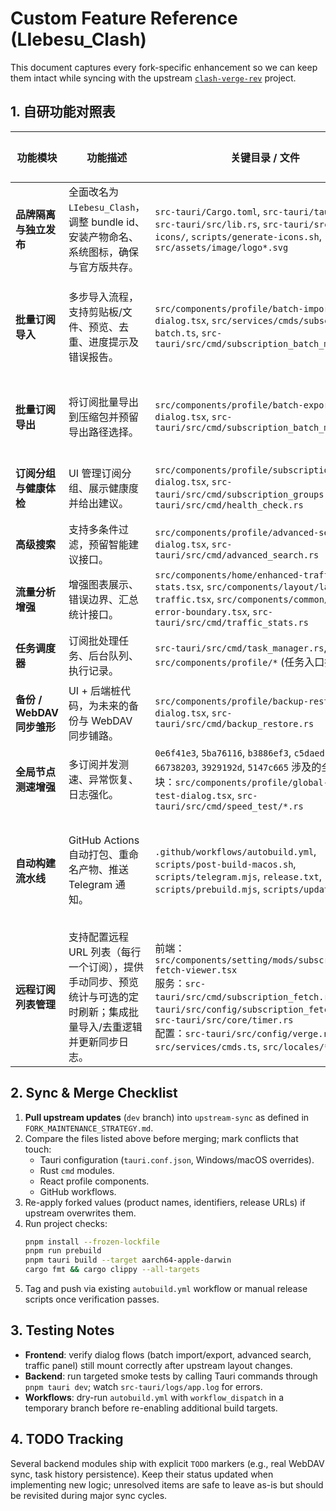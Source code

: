 # Custom Feature Reference (LIebesu_Clash)

This document captures every fork-specific enhancement so we can keep them intact while syncing with the upstream [`clash-verge-rev`](https://github.com/clash-verge-rev/clash-verge-rev) project.

## 1. 自研功能对照表

| 功能模块                   | 功能描述                                                                                                             | 关键目录 / 文件                                                                                                                                                                                                                                                                          | 主要提交（main 分支）                                                                                      | 依赖条件与注意事项                                                                                                                                  |
| -------------------------- | -------------------------------------------------------------------------------------------------------------------- | ---------------------------------------------------------------------------------------------------------------------------------------------------------------------------------------------------------------------------------------------------------------------------------------- | ---------------------------------------------------------------------------------------------------------- | --------------------------------------------------------------------------------------------------------------------------------------------------- |
| **品牌隔离与独立发布**     | 全面改名为 `LIebesu_Clash`，调整 bundle id、安装产物命名、系统图标，确保与官方版共存。                               | `src-tauri/Cargo.toml`, `src-tauri/tauri*.json`, `src-tauri/src/lib.rs`, `src-tauri/src/main.rs`, `icons/`, `scripts/generate-icons.sh`, `src/assets/image/logo*.svg`                                                                                                                    | `59a8c099`, `920b4d17`, `3d66f8b9`, `f900b154`, `3d66f8b9`                                                 | 依赖自定义图标素材，macOS 需要 `APPLE_SIGNING_IDENTITY` 占位签名；合并 upstream 时注意保留 bundle id、`productName`、DMG 重命名脚本。               |
| **批量订阅导入**           | 多步导入流程，支持剪贴板/文件、预览、去重、进度提示及错误报告。                                                      | `src/components/profile/batch-import-dialog.tsx`, `src/services/cmds/subscription-batch.ts`, `src-tauri/src/cmd/subscription_batch_manager.rs`                                                                                                                                           | `316639c7`, `94cd8bb2`, `0cc6495d`, `ab30ace5`, `62af1520`, `0db2e373`, `152d5370`, `e0bfe03c`             | 前端依赖 `@tauri-apps/plugin-dialog`、`@tauri-apps/plugin-fs`；Rust 使用 `serde_yaml_ng`, `reqwest`; 需要新增 Tauri `allowlist` 权限。              |
| **批量订阅导出**           | 将订阅批量导出到压缩包并预留导出路径选择。                                                                           | `src/components/profile/batch-export-dialog.tsx`, `src-tauri/src/cmd/subscription_batch_manager.rs`                                                                                                                                                                                      | `262bb097`, `62af1520`, `ab30ace5`, `0db2e373`                                                             | Rust 侧仍有 `TODO`（文件尺寸统计、节点数量限制），与导入共享 `subscription_batch_manager`；关注路径权限。                                           |
| **订阅分组与健康体检**     | UI 管理订阅分组、展示健康度并给出建议。                                                                              | `src/components/profile/subscription-groups-dialog.tsx`, `src-tauri/src/cmd/subscription_groups.rs`, `src-tauri/src/cmd/health_check.rs`                                                                                                                                                 | `94cd8bb2`, `316639c7`, `8697198a`, `820f09df`                                                             | 健康度数据目前部分模拟；依赖 `dashmap`、`chrono`；未来合并时关注 upstream 对订阅结构的改动。                                                        |
| **高级搜索**               | 支持多条件过滤，预留智能建议接口。                                                                                   | `src/components/profile/advanced-search-dialog.tsx`, `src-tauri/src/cmd/advanced_search.rs`                                                                                                                                                                                              | `744319db`, `94cd8bb2`, `8697198a`                                                                         | Rust 端包含 `TODO`，需确认 `serde` 模型；依赖 `regex`, `serde_json`。                                                                               |
| **流量分析增强**           | 增强图表展示、错误边界、汇总统计接口。                                                                               | `src/components/home/enhanced-traffic-stats.tsx`, `src/components/layout/layout-traffic.tsx`, `src/components/common/traffic-error-boundary.tsx`, `src-tauri/src/cmd/traffic_stats.rs`                                                                                                   | `94cd8bb2`, `820f09df`, `200555bf`, `8697198a`                                                             | Rust 指标采集尚未完整实现；与 upstream UI 合并时确保组件仍然引用增强版钩子。                                                                        |
| **任务调度器**             | 订阅批处理任务、后台队列、执行记录。                                                                                 | `src-tauri/src/cmd/task_manager.rs`, `src/components/profile/*` (任务入口按钮)                                                                                                                                                                                                           | `316639c7`, `8697198a`, `820f09df`, `b169f68c`                                                             | 依赖 `delay_timer`, `dashmap`, `tokio`；当前持久化为 `TODO`。                                                                                       |
| **备份 / WebDAV 同步雏形** | UI + 后端桩代码，为未来的备份与 WebDAV 同步铺路。                                                                    | `src/components/profile/backup-restore-dialog.tsx`, `src-tauri/src/cmd/backup_restore.rs`                                                                                                                                                                                                | `744319db`, `dc6279a1`, `8697198a`                                                                         | 仍未接入压缩与网络逻辑；需要系统读写权限及 WebDAV 凭据配置。                                                                                        |
| **全局节点测速增强**       | 多订阅并发测速、异常恢复、日志强化。                                                                                 | `0e6f41e3`, `5ba76116`, `b3886ef3`, `c5daedc2`, `66738203`, `3929192d`, `5147c665` 涉及的全部子模块：`src/components/profile/global-speed-test-dialog.tsx`, `src-tauri/src/cmd/speed_test/*.rs`                                                                                          | 详见提交 `0e6f41e3` 至 `5147c665` 序列                                                                     | Rust 依赖 `tokio`, `reqwest`, `dashmap`；涉及 Mihomo 内核调用，升级 upstream 内核时需逐条验证。                                                     |
| **自动构建流水线**         | GitHub Actions 自动打包、重命名产物、推送 Telegram 通知。                                                            | `.github/workflows/autobuild.yml`, `scripts/post-build-macos.sh`, `scripts/telegram.mjs`, `release.txt`, `scripts/prebuild.mjs`, `scripts/updatelog.mjs`                                                                                                                                 | `3dde7215`, `31fb71fb`, `6e50fdb4`, `ffeeeab6`, `e23822b9`, `a2aefc21`, `29f4b164`, `1da3c21e`, `e84ccf79` | 依赖 `pnpm`, `tauri-cli`, `gh` CLI、Telegram 机器人 token；默认仅构建 macOS ARM64，若恢复 Windows/Linux 需同步脚本。                                |
| **远程订阅列表管理**       | 支持配置远程 URL 列表（每行一个订阅），提供手动同步、预览统计与可选的定时刷新；集成批量导入/去重逻辑并更新同步日志。 | 前端：`src/components/setting/mods/subscription-fetch-viewer.tsx`<br>服务：`src-tauri/src/cmd/subscription_fetch.rs`, `src-tauri/src/config/subscription_fetch.rs`, `src-tauri/src/core/timer.rs`<br>配置：`src-tauri/src/config/verge.rs`, `src/services/cmds.ts`, `src/locales/*.json` | `待补录`                                                                                                   | 依赖 `reqwest` 网络访问（已存在），复用 `batch_import` 校验；定时任务使用 `remote-fetch-*` 自定义 UID，需确保定时器刷新逻辑在同步 upstream 时保留。 |

## 2. Sync & Merge Checklist

1. **Pull upstream updates** (`dev` branch) into `upstream-sync` as defined in `FORK_MAINTENANCE_STRATEGY.md`.
2. Compare the files listed above before merging; mark conflicts that touch:
   - Tauri configuration (`tauri.conf.json`, Windows/macOS overrides).
   - Rust `cmd` modules.
   - React profile components.
   - GitHub workflows.
3. Re-apply forked values (product names, identifiers, release URLs) if upstream overwrites them.
4. Run project checks:
   ```bash
   pnpm install --frozen-lockfile
   pnpm run prebuild
   pnpm tauri build --target aarch64-apple-darwin
   cargo fmt && cargo clippy --all-targets
   ```
5. Tag and push via existing `autobuild.yml` workflow or manual release scripts once verification passes.

## 3. Testing Notes

- **Frontend**: verify dialog flows (batch import/export, advanced search, traffic panel) still mount correctly after upstream layout changes.
- **Backend**: run targeted smoke tests by calling Tauri commands through `pnpm tauri dev`; watch `src-tauri/logs/app.log` for errors.
- **Workflows**: dry-run `autobuild.yml` with `workflow_dispatch` in a temporary branch before re-enabling additional build targets.

## 4. TODO Tracking

Several backend modules ship with explicit `TODO` markers (e.g., real WebDAV sync, task history persistence). Keep their status updated when implementing new logic; unresolved items are safe to leave as-is but should be revisited during major sync cycles.
